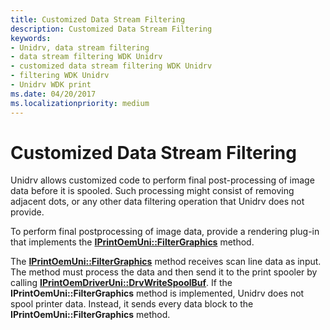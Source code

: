 ```yaml
---
title: Customized Data Stream Filtering
description: Customized Data Stream Filtering
keywords:
- Unidrv, data stream filtering
- data stream filtering WDK Unidrv
- customized data stream filtering WDK Unidrv
- filtering WDK Unidrv
- Unidrv WDK print
ms.date: 04/20/2017
ms.localizationpriority: medium
---
```


# Customized Data Stream Filtering





Unidrv allows customized code to perform final post-processing of image data before it is spooled. Such processing might consist of removing adjacent dots, or any other data filtering operation that Unidrv does not provide.

To perform final postprocessing of image data, provide a rendering plug-in that implements the [**IPrintOemUni::FilterGraphics**](/windows-hardware/drivers/ddi/prcomoem/nf-prcomoem-iprintoemuni-filtergraphics) method.

The [**IPrintOemUni::FilterGraphics**](/windows-hardware/drivers/ddi/prcomoem/nf-prcomoem-iprintoemuni-filtergraphics) method receives scan line data as input. The method must process the data and then send it to the print spooler by calling [**IPrintOemDriverUni::DrvWriteSpoolBuf**](/windows-hardware/drivers/ddi/prcomoem/nf-prcomoem-iprintoemdriveruni-drvwritespoolbuf). If the **IPrintOemUni::FilterGraphics** method is implemented, Unidrv does not spool printer data. Instead, it sends every data block to the **IPrintOemUni::FilterGraphics** method.

 

